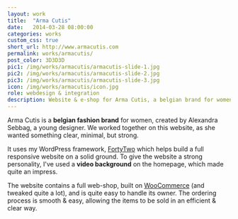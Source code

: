 ```yaml
---
layout: work
title:  "Arma Cutis"
date:   2014-03-28 08:00:00
categories: works
custom_css: true
short_url: http://www.armacutis.com
permalink: works/armacutis/
post_color: 3D3D3D
pic1: /img/works/armacutis/armacutis-slide-1.jpg
pic2: /img/works/armacutis/armacutis-slide-2.jpg
pic3: /img/works/armacutis/armacutis-slide-3.jpg
icon: /img/works/armacutis/icon.jpg
role: webdesign & integration
description: Website & e-shop for Arma Cutis, a belgian brand for women
---
```


Arma Cutis is a **belgian fashion brand** for women, created by Alexandra Sebbag, a young designer. We worked together on this website, as she wanted something clear, minimal, but strong.

It uses my WordPress framework, [FortyTwo](https://github.com/nithou/fortytwo) which helps build a full responsive website on a solid ground. To give the website a strong personality, I've used a **video background** on the homepage, which made quite an impress.

The website contains a full web-shop, built on [WooCommerce](http://www.woothemes.com/woocommerce/) (and tweaked quite a lot), and is quite easy to handle its owner. The ordering process is smooth & easy, allowing the items to be sold in an efficient & clear way.
